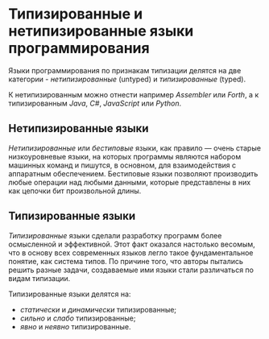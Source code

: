 # Типизированные и нетипизированные языки программирования

Языки программирования по признакам типизации делятся на две категории - *нетипизированные* (untyped) и *типизированные* (typed).

К нетипизированным можно отнести например *Assembler* или *Forth*, а к типизированным *Java*, *C#*, *JavaScript* или *Python*.

## Нетипизированные языки

*Нетипизированные* или *бестиповые* языки, как правило — очень старые низкоуровневые языки, на которых программы являются набором машинных команд и пишутся, в основном, для взаимодействия с аппаратным обеспечением. Бестиповые языки позволяют производить любые операции над любыми данными, которые представлены в них как цепочки бит произвольной длины. 

## Типизированные языки

*Типизированные* языки сделали разработку программ более осмысленной и эффективной. Этот факт оказался настолько весомым, что в основу всех современных языков легло такое фундаментальное понятие, как система типов. По причине того, что авторы пытались решить разные задачи, создаваемые ими языки стали различаться по видам типизации.

Типизированные языки делятся на:
- *статически* и *динамически* типизированные;
- *сильно* и *слабо* типизированные;
- *явно* и *неявно* типизированные.
